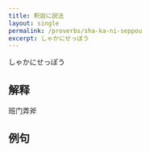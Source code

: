 ```yaml
---
title: 釈迦に説法
layout: single
permalink: /proverbs/sha-ka-ni-seppou
excerpt: しゃかにせっぽう
---
```


しゃかにせっぽう

## 解释

班门弄斧

## 例句

